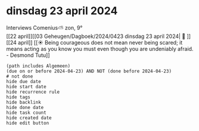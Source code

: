 # dinsdag 23 april 2024

Interviews  Comenius⛅ zon, 9°<br>[[22 april]][[03 Geheugen/Dagboek/2024/0423 dinsdag 23 april 2024| 📓 ]][[24 april]]
[[☀️ Being courageous does not mean never being scared; it means acting as you know you must even though you are undeniably afraid. - Desmond Tutu]]
```tasks
(path includes Algemeen)
(due on or before 2024-04-23) AND NOT (done before 2024-04-23)
# not done
hide due date
hide start date
hide recurrence rule
hide tags
hide backlink
hide done date
hide task count
hide created date
hide edit button
```

